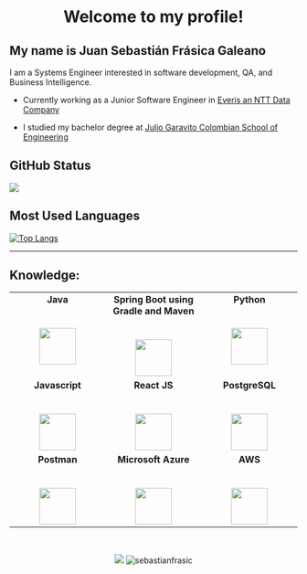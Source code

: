 <h1 align="center">Welcome to my profile! </h1>
<h2>My name is Juan Sebastián Frásica Galeano</h2>
<p align="left"> I am a Systems Engineer interested in software development, QA, and Business Intelligence.</p>


* Currently working as a Junior Software Engineer in [Everis an NTT Data Company](https://www.everis.com/colombia/es/home-colombia)

* I studied my bachelor degree at [Julio Garavito Colombian School of Engineering](https://www.escuelaing.edu.co/es/)


<h2 align="left"> GitHub Status </h2>


<div>
  <img src="https://github-readme-stats.vercel.app/api?username=sebastianfrasic">
</div>

<h2 align="left"> Most Used Languages </h2>

[![Top Langs](https://github-readme-stats.vercel.app/api/top-langs/?username=sebastianfrasic)](https://github.com/anuraghazra/github-readme-stats)



---

<h2 align="left"> Knowledge: </h2>

<table align="center">
  <tbody>
    <tr valign="top">
      <td width="25%" align="center">
        <span><b>Java</b></span><br><br><br>
        <img height="64px" src="https://cdn.svgporn.com/logos/java.svg">
      </td>
      <td width="25%" align="center">
        <span><b>Spring Boot using Gradle and Maven</b></span><br><br><br>
        <img height="64px" src="https://cdn.svgporn.com/logos/spring.svg">
      </td>
      <td width="25%" align="center">
        <span><b>Python</b></span><br><br><br>
        <img height="64px" src="https://cdn.svgporn.com/logos/python.svg">
      </td>
    </tr>
    <td width="25%" align="center">
      <span><b>Javascript</b></span><br><br><br>
      <img height="64px" src="https://cdn.svgporn.com/logos/javascript.svg">
    </td>
    <td width="25%" align="center">
      <span><b>React JS</b></span><br><br><br>
      <img height="64px" src="https://cdn.svgporn.com/logos/react.svg">
    </td>
    <td width="25%" align="center">
      <span><b>PostgreSQL</b></span><br><br><br>
      <img height="64px" src="https://cdn.svgporn.com/logos/postgresql.svg">
    </td>
    </tr>
    </tr>
    <td width="25%" align="center">
      <span><b>Postman</b></span><br><br><br>
      <img height="64px" src="https://cdn.svgporn.com/logos/postman.svg">
    </td>
    <td width="25%" align="center">
      <span><b>Microsoft Azure</b></span><br><br><br>
      <img height="64px" src="https://cdn.svgporn.com/logos/azure.svg">
    </td>
    <td width="25%" align="center">
      <span><b>AWS</b></span><br><br><br>
      <img height="64px" src="https://cdn.svgporn.com/logos/aws.svg">
    </td>
    </tr>

  </tbody>
</table>
</p>


<br>
<p align="center">
  <img
    src="https://img.shields.io/badge/dynamic/json?color=brightgreen&label=followers&query=followers&url=https%3A%2F%2Fapi.github.com%2Fusers%2Fsebastianfrasic" />
  <img src="https://komarev.com/ghpvc/?username=sebastianfrasic" alt="sebastianfrasic" />

</p>